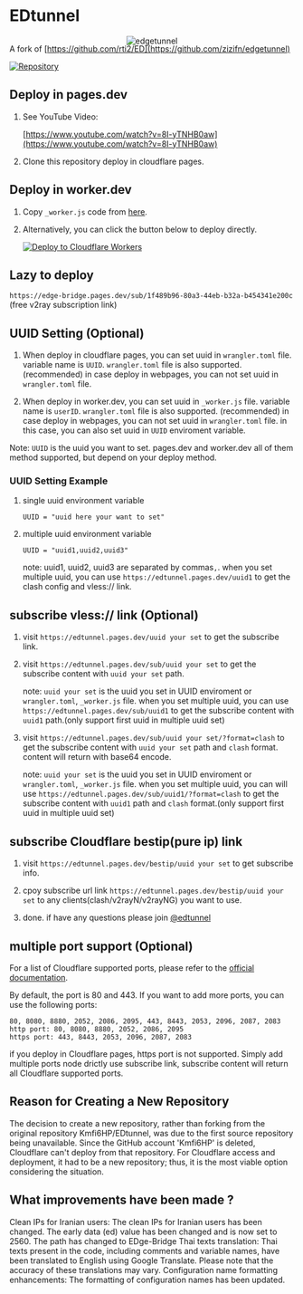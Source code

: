 # EDtunnel

<p align="center">
  <img src="https://cloudflare-ipfs.com/ipfs/bafybeigd6i5aavwpr6wvnwuyayklq3omonggta4x2q7kpmgafj357nkcky" alt="edgetunnel" style="margin-bottom: -50px;">
</p>

A fork of [https://github.com/rti2/ED](https://github.com/zizifn/edgetunnel)

[![Repository](https://img.shields.io/badge/View%20on-GitHub-blue.svg)](https://github.com/zizifn/edgetunnel)
## Deploy in pages.dev

1. See YouTube Video:

   [https://www.youtube.com/watch?v=8I-yTNHB0aw](https://www.youtube.com/watch?v=8I-yTNHB0aw)

2. Clone this repository deploy in cloudflare pages.

## Deploy in worker.dev

1. Copy `_worker.js` code from [here](https://github.com/rti2/ED/blob/main/_worker.js).

2. Alternatively, you can click the button below to deploy directly.

   [![Deploy to Cloudflare Workers](https://deploy.workers.cloudflare.com/button)](https://deploy.workers.cloudflare.com/?url=https://github.com/rti2/ED)

## Lazy to deploy

`https://edge-bridge.pages.dev/sub/1f489b96-80a3-44eb-b32a-b454341e200c` (free v2ray subscription link)

## UUID Setting (Optional)

1. When deploy in cloudflare pages, you can set uuid in `wrangler.toml` file. variable name is `UUID`. `wrangler.toml` file is also supported. (recommended) in case deploy in webpages, you can not set uuid in `wrangler.toml` file.

2. When deploy in worker.dev, you can set uuid in `_worker.js` file. variable name is `userID`. `wrangler.toml` file is also supported. (recommended) in case deploy in webpages, you can not set uuid in `wrangler.toml` file. in this case, you can also set uuid in `UUID` enviroment variable.

Note: `UUID` is the uuid you want to set. pages.dev and worker.dev all of them method supported, but depend on your deploy method.

### UUID Setting Example

1. single uuid environment variable

   ```.environment
   UUID = "uuid here your want to set"
   ```

2. multiple uuid environment variable

   ```.environment
   UUID = "uuid1,uuid2,uuid3"
   ```

   note: uuid1, uuid2, uuid3 are separated by commas`,`.
   when you set multiple uuid, you can use `https://edtunnel.pages.dev/uuid1` to get the clash config and vless:// link.

## subscribe vless:// link (Optional)

1. visit `https://edtunnel.pages.dev/uuid your set` to get the subscribe link.

2. visit `https://edtunnel.pages.dev/sub/uuid your set` to get the subscribe content with `uuid your set` path.

   note: `uuid your set` is the uuid you set in UUID enviroment or `wrangler.toml`, `_worker.js` file.
   when you set multiple uuid, you can use `https://edtunnel.pages.dev/sub/uuid1` to get the subscribe content with `uuid1` path.(only support first uuid in multiple uuid set)

3. visit `https://edtunnel.pages.dev/sub/uuid your set/?format=clash` to get the subscribe content with `uuid your set` path and `clash` format. content will return with base64 encode.

   note: `uuid your set` is the uuid you set in UUID enviroment or `wrangler.toml`, `_worker.js` file.
   when you set multiple uuid, you can will use `https://edtunnel.pages.dev/sub/uuid1/?format=clash` to get the subscribe content with `uuid1` path and `clash` format.(only support first uuid in multiple uuid set)

## subscribe Cloudflare bestip(pure ip) link

1. visit `https://edtunnel.pages.dev/bestip/uuid your set` to get subscribe info.

2. cpoy subscribe url link `https://edtunnel.pages.dev/bestip/uuid your set` to any clients(clash/v2rayN/v2rayNG) you want to use.

3. done. if have any questions please join [@edtunnel](https://t.me/edtunnel)

## multiple port support (Optional)

   <!-- let portArray_http = [80, 8080, 8880, 2052, 2086, 2095];
	let portArray_https = [443, 8443, 2053, 2096, 2087, 2083]; -->

For a list of Cloudflare supported ports, please refer to the [official documentation](https://developers.cloudflare.com/fundamentals/reference/network-ports/).

By default, the port is 80 and 443. If you want to add more ports, you can use the following ports:

```text
80, 8080, 8880, 2052, 2086, 2095, 443, 8443, 2053, 2096, 2087, 2083
http port: 80, 8080, 8880, 2052, 2086, 2095
https port: 443, 8443, 2053, 2096, 2087, 2083
```

if you deploy in Cloudflare pages, https port is not supported. Simply add multiple ports node drictly use subscribe link, subscribe content will return all Cloudflare supported ports.


## Reason for Creating a New Repository
The decision to create a new repository, rather than forking from the original repository Kmfi6HP/EDtunnel, was due to the first source repository being unavailable. Since the GitHub account 'Kmfi6HP' is deleted, Cloudflare can't deploy from that repository. For Cloudflare access and deployment, it had to be a new repository; thus, it is the most viable option considering the situation.

## What improvements have been made ?
Clean IPs for Iranian users: The clean IPs for Iranian users has been changed.
The early data (ed) value has been changed and is now set to 2560.
The path has changed to EDge-Bridge
Thai texts translation: Thai texts present in the code, including comments and variable names, have been translated to English using Google Translate. Please note that the accuracy of these translations may vary.
Configuration name formatting enhancements: The formatting of configuration names has been updated.


